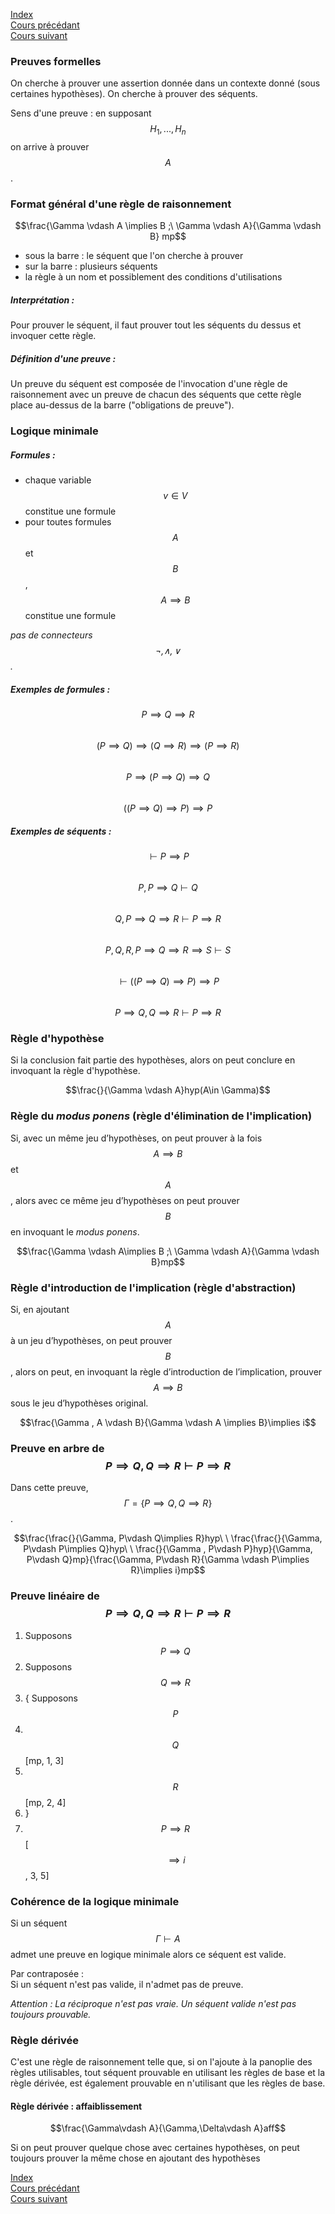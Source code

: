 <script type="text/javascript" src="https://cdnjs.cloudflare.com/ajax/libs/mathjax/2.7.7/latest.js?config=TeX-MML-AM_CHTML"></script>

[Index](./index.md)  
[Cours précédant](./cours_1.md)  
[Cours suivant](./cours_4.md)

### Preuves formelles
On cherche à prouver une assertion donnée dans un contexte donné (sous certaines hypothèses).
On cherche à prouver des séquents.

Sens d'une preuve : en supposant $$H_1, ..., H_n$$ on arrive à prouver $$A$$.

### Format général d'une règle de raisonnement

$$\frac{\Gamma \vdash A \implies B ;\ \Gamma \vdash A}{\Gamma \vdash B} mp$$

- sous la barre : le séquent que l'on cherche à prouver
- sur la barre : plusieurs séquents
- la règle à un nom et possiblement des conditions d'utilisations

##### Interprétation :
Pour prouver le séquent, il faut prouver tout les séquents du dessus et invoquer cette règle.  

##### Définition d'une preuve :
Un preuve du séquent est composée de l'invocation d'une règle de raisonnement avec un preuve de chacun des séquents que cette règle place au-dessus de la barre ("obligations de preuve").

### Logique minimale

##### Formules :
- chaque variable $$v \in V$$ constitue une formule
- pour toutes formules $$A$$ et $$B$$, $$A\implies B$$ constitue une formule

*pas de connecteurs $$\neg, \land, \lor$$.*

##### Exemples de formules :
$$P\implies Q\implies R$$  
$$(P\implies Q)\implies (Q\implies R)\implies (P\implies R)$$  
$$P\implies (P\implies Q)\implies Q$$  
$$((P\implies Q)\implies P)\implies P$$

##### Exemples de séquents :
$$\vdash P \implies P$$  
$$P, P\implies Q \vdash Q$$  
$$Q, P\implies Q\implies R \vdash P\implies R$$  
$$P, Q, R, P\implies Q\implies R \implies S \vdash S$$  
$$\vdash ((P\implies Q)\implies P)\implies P$$  
$$P\implies Q, Q\implies R \vdash P\implies R$$  

### Règle d'hypothèse

Si la conclusion fait partie des hypothèses, alors on peut conclure en invoquant la règle d'hypothèse.

$$\frac{}{\Gamma \vdash A}hyp(A\in \Gamma)$$

### Règle du *modus ponens* (règle d'élimination de l'implication)
Si, avec un même jeu d’hypothèses, on peut prouver à la fois $$A\implies B$$ et $$A$$, alors avec ce même jeu d’hypothèses on peut prouver $$B$$ en invoquant le *modus ponens*.

$$\frac{\Gamma \vdash A\implies B ;\ \Gamma \vdash A}{\Gamma \vdash B}mp$$

### Règle d'introduction de l'implication (règle d'abstraction)

Si, en ajoutant $$A$$ à un jeu d’hypothèses, on peut prouver $$B$$, alors on peut, en invoquant la règle d’introduction de l’implication, prouver $$A\implies B$$ sous le jeu d’hypothèses original.

$$\frac{\Gamma , A \vdash B}{\Gamma \vdash A \implies B}\implies i$$

### Preuve en arbre de $$P\implies Q, Q\implies R \vdash P\implies R$$

Dans cette preuve, $$\Gamma = \{P\implies Q, Q\implies R\}$$.

$$\frac{\frac{}{\Gamma, P\vdash Q\implies R}hyp\ \ \frac{\frac{}{\Gamma, P\vdash P\implies Q}hyp\ \ \frac{}{\Gamma , P\vdash P}hyp}{\Gamma, P\vdash Q}mp}{\frac{\Gamma, P\vdash R}{\Gamma \vdash P\implies R}\implies i}mp$$

### Preuve linéaire de $$P\implies Q, Q\implies R \vdash P\implies R$$

1) Supposons $$P\implies Q$$  
2) Supposons $$Q\implies R$$  
3) { Supposons $$P$$  
4) &nbsp;&nbsp;$$Q$$ [mp, 1, 3]  
5) &nbsp;&nbsp;$$R$$ [mp, 2, 4]  
6) }  
7) $$P\implies R$$ [$$\implies i$$, 3, 5]  

### Cohérence de la logique minimale

Si un séquent $$\Gamma \vdash A$$ admet une preuve en logique minimale alors ce séquent est valide.

Par contraposée :  
Si un séquent n'est pas valide, il n'admet pas de preuve.

*Attention : La réciproque n'est pas vraie. Un séquent valide n'est pas toujours prouvable.*

### Règle dérivée

C'est une règle de raisonnement telle que, si on l'ajoute à la panoplie des règles utilisables, tout séquent prouvable en utilisant les règles de base et la règle dérivée, est également prouvable en n'utilisant que les règles de base.

#### Règle dérivée : affaiblissement

$$\frac{\Gamma\vdash A}{\Gamma,\Delta\vdash A}aff$$

Si on peut prouver quelque chose avec certaines hypothèses, on peut toujours prouver la même chose en ajoutant des hypothèses

[Index](./index.md)  
[Cours précédant](./cours_1.md)  
[Cours suivant](./cours_4.md)
